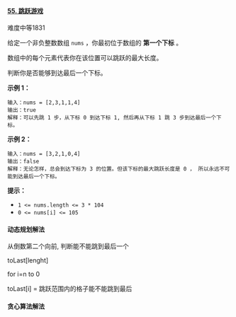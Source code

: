 #### [55. 跳跃游戏](https://leetcode.cn/problems/jump-game/)

难度中等1831

给定一个非负整数数组 `nums` ，你最初位于数组的 **第一个下标** 。

数组中的每个元素代表你在该位置可以跳跃的最大长度。

判断你是否能够到达最后一个下标。

 

**示例 1：**

```
输入：nums = [2,3,1,1,4]
输出：true
解释：可以先跳 1 步，从下标 0 到达下标 1, 然后再从下标 1 跳 3 步到达最后一个下标。
```

**示例 2：**

```
输入：nums = [3,2,1,0,4]
输出：false
解释：无论怎样，总会到达下标为 3 的位置。但该下标的最大跳跃长度是 0 ， 所以永远不可能到达最后一个下标。
```

 

**提示：**

- `1 <= nums.length <= 3 * 104`
- `0 <= nums[i] <= 105`

#### 动态规划解法

从倒数第二个向前, 判断能不能跳到最后一个

toLast[lenght]

for i=n to 0

toLast[i] = 跳跃范围内的格子能不能跳到最后

#### 贪心算法解法

